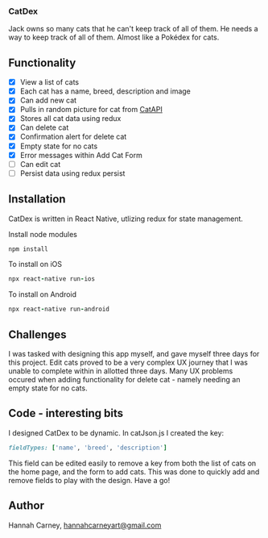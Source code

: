 ### CatDex
Jack owns so many cats that he can't keep track of all of them. He needs a way to keep track of all of them. Almost like a Pokédex for cats.


## Functionality

- [x] View a list of cats
- [x] Each cat has a name, breed, description and image
- [x] Can add new cat
- [x] Pulls in random picture for cat from [CatAPI](https://thecatapi.com/)
- [x] Stores all cat data using redux
- [x] Can delete cat
- [x] Confirmation alert for delete cat
- [x] Empty state for no cats
- [x] Error messages within Add Cat Form
- [ ] Can edit cat
- [ ] Persist data using redux persist

## Installation

CatDex is written in React Native, utlizing redux for state management.

Install node modules

```ruby
npm install
```

To install on iOS

```ruby
npx react-native run-ios
```

To install on Android 

```ruby
npx react-native run-android 
```

## Challenges

I was tasked with designing this app myself, and gave myself three days for this project. Edit cats proved to be a very complex UX journey that I was unable to complete within in allotted three days. Many UX problems occured when adding functionality for delete cat - namely needing an empty state for no cats. 

## Code - interesting bits

I designed CatDex to be dynamic. In catJson.js I created the key:
```ruby
fieldTypes: ['name', 'breed', 'description']
```
This field can be edited easily to remove a key from both the list of cats on the home page, and the form to add cats. This was done to quickly add and remove fields to play with the design. Have a go!


## Author

Hannah Carney, hannahcarneyart@gmail.com
